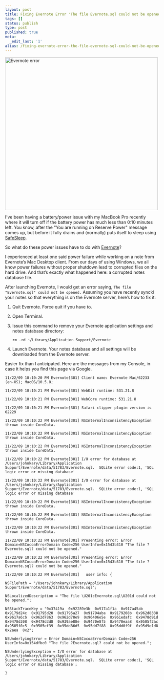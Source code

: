 ```yaml
---
layout: post
title: Fixing Evernote Error "The file Evernote.sql could not be opened."
tags: []
status: publish
type: post
published: true
meta:
  _edit_last: '1'
alias: /fixing-evernote-error-the-file-evernote-sql-could-not-be-opened
---
```

<img src="http://img.skitch.com/20091123-bcbwjxbayx95nhk8fpgk8epwe5.png" alt="Evernote error" width="500" />

I've been having a battery/power issue with my MacBook Pro recently where it will turn off if the battery power has much less than 0:10 minutes left. You know, after the "You are running on Reserve Power" message comes up, but before it fully drains and (normally) puts itself to sleep using [SafeSleep][].

So what do these power issues have to do with [Evernote][]?

I experienced at least one said power failure while working on a note from Evernote’s Mac Desktop client. From our days of using Windows, we all know power failures without proper shutdown lead to corrupted files on the hard drive. And that’s exactly what happened here: a corrupted notes database file.

After launching Evernote, I would get an error saying, `The file "Evernote.sql" could not be opened.` Assuming you have recently sync’d your notes so that everything is on the Evernote server, here’s how to fix it:

1.  Quit Evernote. Force quit if you have to.
2.  Open Terminal.
3.  Issue this command to remove your Evernote application settings and notes database directory:

        rm -rd ~/Library/Application Support/Evernote

4.  Launch Evernote. Your notes database and all settings will be downloaded from the Evernote server.

Easier fix than I anticipated. Here are the messages from my Console, in
case it helps you find this page via Google.


    11/22/09 10:10:20 PM Evernote[301] Client name: Evernote Mac/62233 (en-US); MacOS/10.5.8;

    11/22/09 10:10:21 PM Evernote[301] WebKit runtime: 531.21.8

    11/22/09 10:10:21 PM Evernote[301] WebCore runtime: 531.21.8

    11/22/09 10:10:21 PM Evernote[301] Safari clipper plugin version is 62229

    11/22/09 10:10:22 PM Evernote[301] NSInternalInconsistencyException thrown inside CoreData.

    11/22/09 10:10:22 PM Evernote[301] NSInternalInconsistencyException thrown inside CoreData.

    11/22/09 10:10:22 PM Evernote[301] NSInternalInconsistencyException thrown inside CoreData.

    11/22/09 10:10:22 PM Evernote[301] I/O error for database at /Users/johnkary/Library/Application Support/Evernote/data/51783/Evernote.sql.  SQLite error code:1, 'SQL logic error or missing database'

    11/22/09 10:10:22 PM Evernote[301] I/O error for database at /Users/johnkary/Library/Application Support/Evernote/data/51783/Evernote.sql.  SQLite error code:1, 'SQL logic error or missing database'

    11/22/09 10:10:22 PM Evernote[301] NSInternalInconsistencyException thrown inside CoreData.

    11/22/09 10:10:22 PM Evernote[301] NSInternalInconsistencyException thrown inside CoreData.

    11/22/09 10:10:22 PM Evernote[301] NSInternalInconsistencyException thrown inside CoreData.

    11/22/09 10:10:22 PM Evernote[301] Presenting error: Error Domain=NSCocoaErrorDomain Code=256 UserInfo=0x1543b310 "The file ?Evernote.sql? could not be opened."

    11/22/09 10:10:22 PM Evernote[301] Presenting error: Error Domain=NSCocoaErrorDomain Code=256 UserInfo=0x1543b310 "The file ?Evernote.sql? could not be opened."

    11/22/09 10:10:22 PM Evernote[301]   user info: {

    NSFilePath = "/Users/johnkary/Library/Application Support/Evernote/data/51783/Evernote.sql";

    NSLocalizedDescription = "The file \U201cEvernote.sql\U201d could not be opened.";

    NSStackTraceKey = "0x37419a  0x92289e3b  0x917a1f1a  0x917a45ab  0x9179d24c  0x91795d20  0x91795a27  0x91794aba  0x9179208b  0x962d8338  0x9617a6cb  0x962d7863  0x962d78e9  0x96406e5e  0x961edafc  0x9478d91d  0x9478d308  0x9478d3d8  0x939ae88e  0x9470e8f5  0x9470eaa8  0x9505f2ac  0x9505f0c5  0x9505ef39  0x95dd86d5  0x95dd7f88  0x95dd0f9f  0x95d9e1d8  0x2aea  0x2";

    NSUnderlyingError = Error Domain=NSCocoaErrorDomain Code=256 UserInfo=0x154dfbc0 "The file ?Evernote.sql? could not be opened.";

    NSUnderlyingException = I/O error for database at /Users/johnkary/Library/Application Support/Evernote/data/51783/Evernote.sql.  SQLite error code:1, 'SQL logic error or missing database';

    }

  [SafeSleep]: http://support.apple.com/kb/HT1757?viewlocale=en_US
  [Evernote]: http://www.evernote.com/